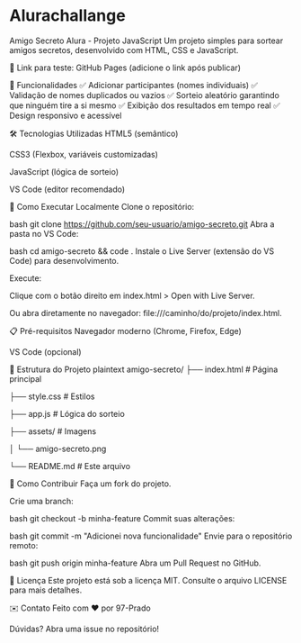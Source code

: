 # Alurachallange
Amigo Secreto Alura - Projeto JavaScript
Um projeto simples para sortear amigos secretos, desenvolvido com HTML, CSS e JavaScript.

🔗 Link para teste: GitHub Pages (adicione o link após publicar)

📌 Funcionalidades
✅ Adicionar participantes (nomes individuais)
✅ Validação de nomes duplicados ou vazios
✅ Sorteio aleatório garantindo que ninguém tire a si mesmo
✅ Exibição dos resultados em tempo real
✅ Design responsivo e acessível

🛠 Tecnologias Utilizadas
HTML5 (semântico)

CSS3 (Flexbox, variáveis customizadas)

JavaScript (lógica de sorteio)

VS Code (editor recomendado)

🚀 Como Executar Localmente
Clone o repositório:

bash
git clone https://github.com/seu-usuario/amigo-secreto.git
Abra a pasta no VS Code:

bash
cd amigo-secreto && code .
Instale o Live Server (extensão do VS Code) para desenvolvimento.

Execute:

Clique com o botão direito em index.html > Open with Live Server.

Ou abra diretamente no navegador: file:///caminho/do/projeto/index.html.

📋 Pré-requisitos
Navegador moderno (Chrome, Firefox, Edge)

VS Code (opcional)

🔧 Estrutura do Projeto
plaintext
amigo-secreto/
├── index.html          # Página principal

├── style.css           # Estilos

├── app.js              # Lógica do sorteio

├── assets/             # Imagens

│   └── amigo-secreto.png

└── README.md           # Este arquivo

🎯 Como Contribuir
Faça um fork do projeto.

Crie uma branch:

bash
git checkout -b minha-feature
Commit suas alterações:

bash
git commit -m "Adicionei nova funcionalidade"
Envie para o repositório remoto:

bash
git push origin minha-feature
Abra um Pull Request no GitHub.

📜 Licença
Este projeto está sob a licença MIT. Consulte o arquivo LICENSE para mais detalhes.

✉️ Contato
Feito com ❤️ por 97-Prado

Dúvidas? Abra uma issue no repositório!

